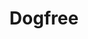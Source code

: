 ---
title: Dogfree
crosslinks:
- childfree
- reactivedogs
- relationships
- petfree
- therewasanattempt
- Garlic
- TwinCities
- Dogtraining
- DogHaters
- ifuckinghatecats
- NoStupidQuestions
- funny
- ShitDogPeopleSay
---